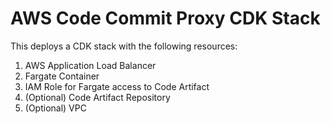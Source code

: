 
# AWS Code Commit Proxy CDK Stack

This deploys a CDK stack with the following resources:

1. AWS Application Load Balancer
2. Fargate Container
3. IAM Role for Fargate access to Code Artifact
4. (Optional) Code Artifact Repository
5. (Optional) VPC

